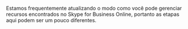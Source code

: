 Estamos frequentemente atualizando o modo como você pode gerenciar recursos encontrados no Skype for Business Online, portanto as etapas aqui podem ser um pouco diferentes.